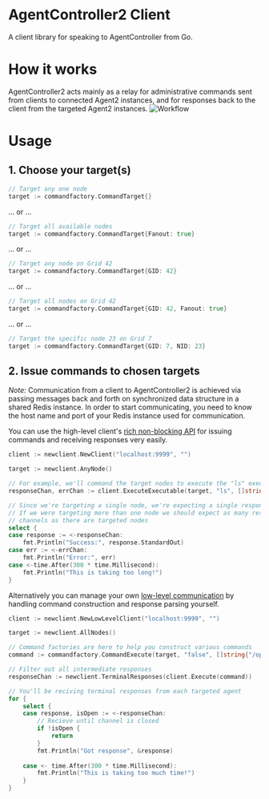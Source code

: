 # AgentController2 Client #
A client library for speaking to AgentController from Go.

# How it works #
AgentController2 acts mainly as a relay for administrative commands sent from clients to connected Agent2 instances, and for 
responses back to the client from the targeted Agent2 instances.
![Workflow](https://raw.githubusercontent.com/Jumpscale/agentcontroller2/master/newclient/ac2.png)

# Usage #
## 1. Choose your target(s) ##
```go
// Target any one node
target := commandfactory.CommandTarget{}
```
... or ...
```go
// Target all available nodes
target := commandfactory.CommandTarget{Fanout: true}
```
... or ...
```go
// Target any node on Grid 42
target := commandfactory.CommandTarget{GID: 42}
```
... or ...
```go
// Target all nodes on Grid 42
target := commandfactory.CommandTarget{GID: 42, Fanout: true}
```
... or ...
```go
// Target the specific node 23 on Grid 7
target := commandfactory.CommandTarget{GID: 7, NID: 23}
```

## 2. Issue commands to chosen targets ##

*Note:* Communication from a client to AgentController2 is achieved via passing messages back and forth on synchronized data structure in a shared Redis instance. In order to start communicating, you need to know the host name and port of your Redis instance used for communication.

You can use the high-level client's [rich non-blocking API](https://godoc.org/github.com/Jumpscale/agentcontroller2/newclient#Client) for issuing commands and receiving responses very easily.
```go
client := newclient.NewClient("localhost:9999", "")

target := newclient.AnyNode()

// For example, we'll command the target nodes to execute the "ls" executable with the arguments "/opt"
responseChan, errChan := client.ExecuteExecutable(target, "ls", []string{"/opt"})

// Since we're targeting a single node, we're expecting a single response
// If we were targeting more than one node we should expect as many responses out of the response 
// channels as there are targeted nodes
select {
case response := <-responseChan:
	fmt.Println("Success:", response.StandardOut)
case err := <-errChan:
	fmt.Println("Error:", err)
case <-time.After(300 * time.Millisecond):
	fmt.Println("This is taking too long!")
}
```

Alternatively you can manage your own [low-level communication](https://godoc.org/github.com/Jumpscale/agentcontroller2/newclient#LowLevelClient) by handling command construction and response parsing yourself.

```go
client := newclient.NewLowLevelClient("localhost:9999", "")

target := newclient.AllNodes()

// Command factories are here to help you construct various commands
command := commandfactory.CommandExecute(target, "false", []string{"/opt"})

// Filter out all intermediate responses
responseChan := newclient.TerminalResponses(client.Execute(command))

// You'll be reciving terminal responses from each targeted agent
for {
	select {
	case response, isOpen := <-responseChan:
		// Recieve until channel is closed
		if !isOpen {
			return
		}
		fmt.Println("Got response", &response)
		
	case <- time.After(300 * time.Millisecond):
		fmt.Println("This is taking too much time!")
	}
}
```
